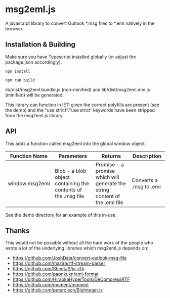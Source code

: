 # msg2eml.js
A javascript library to convert Outlook *.msg files to *.eml natively in the browser.

## Installation & Building
Make sure you have Typescript installed globally (or adjust the package.json accordingly).

``npm install``

``npm run build``

lib/dist/msg2eml.bundle.js (non-minified) and lib/dist/msg2eml.min.js (minified) will be generated.

This library can function in IE11 given the correct polyfills are present (see the demo) and the "use strict"/'use strict' keywords have been stripped from the msg2eml.js library.

## API
This adds a function called msg2eml into the global window object.

| Function Name  | Parameters                                                    | Returns                                                                             | Description             |
|----------------|---------------------------------------------------------------|-------------------------------------------------------------------------------------|-------------------------|
| window.msg2eml | Blob - a blob object containing the contents of the .msg file | Promise<string> - a promise which will generate the string content of the .eml file | Converts a .msg to .eml |

See the demo directory for an example of this in-use.

## Thanks
This would not be possible without all the hard work of the people who wrote a lot of the underlying libraries which msg2eml.js depends on:
- https://github.com/JoshData/convert-outlook-msg-file
- https://github.com/mazira/rtf-stream-parser
- https://github.com/SheetJS/js-cfb
- https://github.com/papnkukn/eml-format
- https://github.com/HiraokaHyperTools/DeCompressRTF
- https://github.com/moment/moment
- https://github.com/peterolson/BigInteger.js
